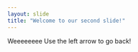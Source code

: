 ```yaml
---
layout: slide
title: "Welcome to our second slide!"
---
```

Weeeeeeee
Use the left arrow to go back!
